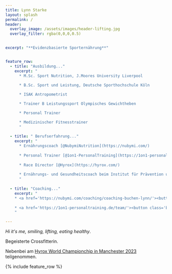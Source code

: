 ```yaml
---
title: Lynn Starke
layout: splash
permalink: /
header:
  overlay_image: /assets/images/header-lifting.jpg
  overlay_filter: rgba(0,0,0,0.5)
  

excerpt: "**Evidenzbasierte Sporternährung**"


feature_row:
  - title: "Ausbildung..."
    excerpt: "
      * M.Sc. Sport Nutrition, J.Moores University Liverpool
    
      * B.Sc. Sport und Leistung, Deutsche Sporthochschule Köln

      * ISAK Antropometrist   

      * Trainer B Leistungssport Olympisches Gewichtheben

      * Personal Trainer

      * Medizinischer Fitnesstrainer
      "
    
  - title: " Berufserfahrung..."
    excerpt: "
      * Ernährungscoach [@NubymiNutrition](https://nubymi.com/)
    
      * Personal Trainer [@1on1-PersonalTraining](https://1on1-personaltraining.de/)
    
      * Race Director [@Hyrox](https://hyrox.com/)
    
      * Ernährungs- und Gesundheitscoach beim Institut für Prävention und Nachsorge [@IPN](https://ipn.eu/)
      "
  
  - title: "Coaching..."
    excerpt: "
    * <a href='https://nubymi.com/coaching/coaching-buchen-lynn/'><button class='button'>Ernährungscoaching buchen</button></a>
    
    * <a href='https://1on1-personaltraining.de/team/'><button class='button'>Personal Training buchen</button></a>
    "

---
```



_Hi it's me, smiling, lifting, eating healthy_. 

Begeisterte Crossfitterin.

Nebenbei am [Hyrox World Championchip in Manchester 2023](hyrox-wc23-manchester) teilgenommen. 


{% include feature_row %}
